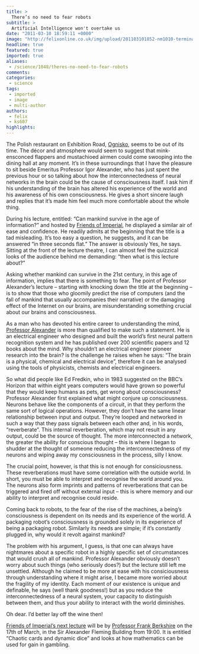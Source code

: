 ```yaml
---
title: >
  There’s no need to fear robots
subtitle: >
  Artificial Intelligence won't overtake us
date: "2011-03-10 18:59:11 +0000"
image: "http://felixonline.co.uk/img/upload/201103101852-nm1010-terminat.jpg"
headline: true
featured: true
imported: true
aliases:
 - /science/1048/theres-no-need-to-fear-robots
comments:
categories:
 - science
tags:
 - imported
 - image
 - multi-author
authors:
 - felix
 - ks607
highlights:
---
```


The Polish restaurant on Exhibition Road, [Ognisko](http://www.ognisko.com/), seems to be out of its time. The décor and atmosphere would seem to suggest that mink-ensconced flappers and mustachioed airmen could come swooping into the dining hall at any moment. It’s in these surroundings that I have the pleasure to sit beside Emeritus Professor Igor Alexander, who has just spent the previous hour or so talking about how the interconnectedness of neural networks in the brain could be the cause of consciousness itself. I ask him if his understanding of the brain has altered his experience of the world and his awareness of his own consciousness. He gives a short sincere laugh and replies that it’s made him feel much more comfortable about the whole thing.

During his lecture, entitled: “Can mankind survive in the age of information?” and hosted by [Friends of Imperial](http://www.friendsofimperial.org.uk/), he displayed a similar air of ease and confidence. He readily admits at the beginning that the title is a tad misleading. It’s too easy a question, he suggests, and it can be answered “in three seconds flat.” The answer is obviously Yes, he says. Sitting at the front of the lecture theatre, I can almost feel the quizzical looks of the audience behind me demanding: “then what is this lecture about?”

Asking whether mankind can survive in the 21st century, in this age of information, implies that there is something to fear. The point of Professor Alexander’s lecture – starting with knocking down the title at the beginning – is to show that those who gloomily predict the rise of computers (and the fall of mankind that usually accompanies their narrative) or the damaging effect of the Internet on our brains, are misunderstanding something crucial about our brains and consciousness.

As a man who has devoted his entire career to understanding the mind, [Professor Alexander](http://en.wikipedia.org/wiki/Igor_Aleksander) is more than qualified to make such a statement. He is an electrical engineer who designed and built the world’s first neural pattern recognition system and he has published over 200 scientific papers and 12 books about the mind. Why shouldn’t an electrical engineer pioneer research into the brain? is the challenge he raises when he says: “The brain is a physical, chemical and electrical device”, therefore it can be analysed using the tools of physicists, chemists and electrical engineers.

So what did people like Ed Fredkin, who in 1983 suggested on the BBC’s Horizon that within eight years computers would have grown so powerful that they would keep humans as pets, get wrong about consciousness? Professor Alexander first explained what might conjure up consciousness. Neurons behave like the components of a circuit, in that they perform the same sort of logical operations. However, they don’t have the same linear relationship between input and output. They’re looped and networked in such a way that they pass signals between each other and, in his words, “reverberate”. This internal reverberation, which may not result in any output, could be the source of thought. The more interconnected a network, the greater the ability for conscious thought – this is where I began to shudder at the thought of someone reducing the interconnectedness of my neurons and wiping away my consciousness in the process, silly I know.

The crucial point, however, is that this is not enough for consiciousness. These reverberations must have some correlation with the outside world. In short, you must be able to interpret and recognise the world around you. The neurons also form imprints and patterns of reverberations that can be triggered and fired off without external input – this is where memory and our ability to interpret and recognise could reside.

Coming back to robots, to the fear of the rise of the machines, a being’s consciousness is dependent on its needs and its experience of the world. A packaging robot’s consciousness is grounded solely in its experience of being a packaging robot. Similarly its needs are simple; if it’s constantly plugged in, why would it revolt against mankind?

The problem with his argument, I guess, is that one can always have nightmares about a specific robot in a highly specific set of circumstances that would crush all of mankind. Professor Alexander obviously doesn’t worry about such things (who seriously does?) but the lecture still left me unsettled. Although he claimed to be more at ease with his consiciousness through understanding where it might arise, I became more worried about the fragility of my identity. Each moment of our existence is unique and definable, he says (well thank goodness!) but as you reduce the interconnectedness of a neural system, your capacity to distinguish between them, and thus your ability to interact with the world diminishes.

Oh dear. I’d better lay off the wine then!

[Friends of Imperial’s next lecture](http://www.friendsofimperial.org.uk/FOIC-Index.php?pg=FullEvent&from=Our-Events&ev=66) will be by [Professor Frank Berkshire](http://www3.imperial.ac.uk/people/f.berkshire) on the 17th of March, in the Sir Alexander Fleming Building from 19:00. It is entitled “Chaotic cards and dynamic dice” and looks at how mathematics can be used for gain in gambling.

